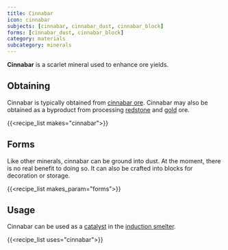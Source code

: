 ```yaml
---
title: Cinnabar
icon: cinnabar
subjects: [cinnabar, cinnabar_dust, cinnabar_block]
forms: [cinnabar_dust, cinnabar_block]
category: materials
subcategory: minerals
---
```


**Cinnabar** is a scarlet mineral used to enhance ore yields. 

Obtaining
---------
Cinnabar is typically obtained from [cinnabar ore](../ores). Cinnabar may also be obtained as a byproduct from processing [redstone](https://minecraft.fandom.com/wiki/Redstone_Ore) and [gold](https://minecraft.fandom.com/wiki/Gold_Ore) ore.

{{<recipe_list makes="cinnabar">}}


Forms
---------
Like other minerals, cinnabar can be ground into dust. At the moment, there is no real benefit to doing so. It can also be crafted into blocks for decoration or storage.

{{<recipe_list makes_param="forms">}}


Usage
-----
Cinnabar can be used as a [catalyst](../../catalyst) in the [induction smelter](../../expansion/induction-smelter/).

{{<recipe_list uses="cinnabar">}}
